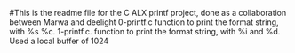 #This is the readme file for the C ALX printf project, done as a collaboration between
Marwa and deelight
0-printf.c
function to print the format string, with %s %c.
1-printf.c.
function to print the format string, with %i and %d.
Used a local buffer of 1024 

